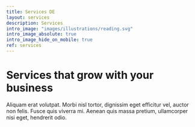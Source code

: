 ```yaml
---
title: Services DE
layout: services
description: Services
intro_image: "images/illustrations/reading.svg"
intro_image_absolute: true
intro_image_hide_on_mobile: true
ref: services
---
```


# Services that grow with your business

Aliquam erat volutpat. Morbi nisl tortor, dignissim eget efficitur vel, auctor non felis. Fusce quis viverra mi. Aenean quis massa pretium, ullamcorper nisi eget, hendrerit odio.
